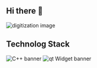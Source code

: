 ## Hi there 👋

<!--
**Radglay/Radglay** is a ✨ _special_ ✨ repository because its `README.md` (this file) appears on your GitHub profile.

Here are some ideas to get you started:

- 🔭 I’m currently working on ...
- 🌱 I’m currently learning ...
- 👯 I’m looking to collaborate on ...
- 🤔 I’m looking for help with ...
- 💬 Ask me about ...
- 📫 How to reach me: ...
- 😄 Pronouns: ...
- ⚡ Fun fact: ...
-->

<div id="content">
  <div id="banner">
    <img src="digitization.png" alt="digitization image"/>
  </div>
  <div id="technology-stack">
    <h2> Technolog Stack</h2>
      <image src="https://img.shields.io/badge/C++-blue.svg" alt="C++ banner"/>
      <image src="https://img.shields.io/badge/qt%20Widgets-green.svg" alt="qt Widget banner"/>
  </div>
</div>
